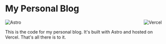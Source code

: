 # My Personal Blog

<div style="display: flex; justify-content: space-between; align-items: center;">
    <img src="https://img.shields.io/badge/Astro-0C1222?style=for-the-badge&logo=astro&logoColor=FDFDFE" alt="Astro" />
    <img src="https://img.shields.io/badge/Vercel-000000?style=for-the-badge&logo=vercel&logoColor=white" alt="Vercel" />
</div>

This is the code for my personal blog. It's built with Astro and hosted on Vercel. That's all there is to it.